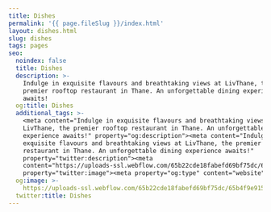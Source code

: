 ```yaml
---
title: Dishes
permalink: '{{ page.fileSlug }}/index.html'
layout: dishes.html
slug: dishes
tags: pages
seo:
  noindex: false
  title: Dishes
  description: >-
    Indulge in exquisite flavours and breathtaking views at LivThane, the
    premier rooftop restaurant in Thane. An unforgettable dining experience
    awaits!
  og:title: Dishes
  additional_tags: >-
    <meta content="Indulge in exquisite flavours and breathtaking views at
    LivThane, the premier rooftop restaurant in Thane. An unforgettable dining
    experience awaits!" property="og:description"><meta content="Indulge in
    exquisite flavours and breathtaking views at LivThane, the premier rooftop
    restaurant in Thane. An unforgettable dining experience awaits!"
    property="twitter:description"><meta
    content="https://uploads-ssl.webflow.com/65b22cde18fabefd69bf75dc/65b4f9e915a1fb486ef77293_homee.png"
    property="twitter:image"><meta property="og:type" content="website">
  og:image: >-
    https://uploads-ssl.webflow.com/65b22cde18fabefd69bf75dc/65b4f9e915a1fb486ef77293_homee.png
  twitter:title: Dishes
---
```



